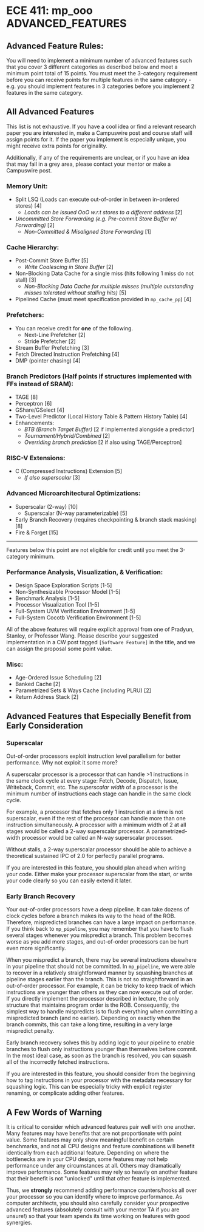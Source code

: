 # ECE 411: mp_ooo ADVANCED_FEATURES

## Advanced Feature Rules:

You will need to implement a minimum number of advanced features such that you
cover 3 different categories as described below and meet a minimum point total
of 15 points. You must meet the 3-category requirement before you can receive
points for multiple features in the same category - e.g. you should implement
features in 3 categories before you implement 2 features in the same category. 

## All Advanced Features

This list is not exhaustive. If you have a cool idea or find a relevant research
paper you are interested in, make a Campuswire post and course staff will assign
points for it. If the paper you implement is especially unique, you might
receive extra points for originality. 

Additionally, if any of the requirements are unclear, or if you have an idea that
may fall in a grey area, please contact your mentor or make a Campuswire post. 

### Memory Unit:

- Split LSQ (Loads can execute out-of-order in between in-ordered stores) [4]
  - _Loads can be issued OoO w.r.t stores to a different address_ [2]
- _Uncommitted Store Forwarding (e.g. Pre-commit Store Buffer w/ Forwarding)_ [2]
  - _Non-Committed & Misaligned Store Forwarding_ [1]

### Cache Hierarchy:

- Post-Commit Store Buffer [5]
  - _Write Coalescing in Store Buffer_ [2]
- Non-Blocking Data Cache for a single miss (hits following 1 miss do not
  stall) [3]
  - _Non-Blocking Data Cache for multiple misses (multiple outstanding
    misses tolerated without stalling hits)_ [5]
- Pipelined Cache (must meet specification provided in `mp_cache_pp`) [4]

### Prefetchers:

- You can receive credit for **one** of the following.
  - Next-Line Prefetcher [2]
  - Stride Prefetcher [2]
- Stream Buffer Prefetching [3]
- Fetch Directed Instruction Prefetching [4]
- DMP (pointer chasing) [4]

### Branch Predictors (Half points if structures implemented with FFs instead of SRAM):

- TAGE [8]
- Perceptron [6]
- GShare/GSelect [4]
- Two-Level Predictor (Local History Table & Pattern History Table) [4]
- Enhancements:
  - _BTB (Branch Target Buffer)_ [2 if implemented alongside a
    predictor]
  - _Tournament/Hybrid/Combined_ [2]
  - _Overriding branch prediction_ [2 if also using TAGE/Perceptron]

### RISC-V Extensions:

- C (Compressed Instructions) Extension [5]
  - _If also superscalar_ [3]

### Advanced Microarchitectural Optimizations:

- Superscalar (2-way) [10]
  - Superscalar (N-way parameterizable) [5]
- Early Branch Recovery (requires checkpointing & branch stack masking) [8]
- Fire & Forget [15]

---

Features below this point are not eligible for credit until you meet the
3-category minimum.

### Performance Analysis, Visualization, & Verification:


- Design Space Exploration Scripts [1-5]
- Non-Synthesizable Processor Model [1-5]
- Benchmark Analysis [1-5]
- Processor Visualization Tool [1-5]
- Full-System UVM Verification Environment [1-5]
- Full-System Cocotb Verification Environment [1-5]

All of the above features will require explicit approval from one of Pradyun,
Stanley, or Professor Wang. Please describe your suggested implementation in a
CW post tagged `[Software Feature]` in the title, and we can assign the proposal
some point value.

### Misc:

- Age-Ordered Issue Scheduling [2]
- Banked Cache [2]
- Parametrized Sets & Ways Cache (including PLRU) [2]
- Return Address Stack [2]

## Advanced Features that Especially Benefit from Early Consideration

### Superscalar

Out-of-order processors exploit instruction level parallelism for
better performance. Why not exploit it some more?

A superscalar processor is a processor that can handle >1 instructions
in the same clock cycle at every stage: Fetch, Decode, Dispatch,
Issue, Writeback, Commit, etc. The *superscalar width* of a processor
is the minimum number of instructions each stage can handle in the
same clock cycle.

For example, a processor that fetches only 1 instruction at a time is
not superscalar, even if the rest of the processor can handle more
than one instruction simultaneously. A processor with a minimum width
of 2 at all stages would be called a 2-way superscalar processor. A
parametrized-width processor would be called an N-way superscalar
processor.

Without stalls, a 2-way superscalar processor should be able to
achieve a theoretical sustained IPC of 2.0 for perfectly parallel programs.

If you are interested in this feature, you should plan ahead when
writing your code. Either make your processor superscalar from the
start, or write your code clearly so you can easily extend it later.

### Early Branch Recovery

Your out-of-order processors have a deep pipeline. It can take dozens
of clock cycles before a branch makes its way to the head of the
ROB. Therefore, mispredicted branches can have a large impact on
performance. If you think back to `mp_pipeline`, you may remember 
that you have to flush several stages whenever you mispredict a branch. 
This problem becomes worse as you add more stages, and out-of-order 
processors can be hurt even more significantly.

When you mispredict a branch, there may be several instructions
elsewhere in your pipeline that should not be committed. In
`mp_pipeline`, we were able to recover in a relatively straightforward manner
by squashing branches at pipeline stages earlier than the branch. This
is not so straightforward in an out-of-order processor. For example,
it can be tricky to keep track of which instructions are younger than
others as they can now execute out of order. If you directly implement 
the processor described in lecture, the only structure that maintains program 
order is the ROB. Consequently, the simplest way to handle mispredicts is to 
flush everything when committing a mispredicted branch (and no
earlier). Depending on exactly when the branch commits, this can take
a long time, resulting in a very large mispredict penalty.

Early branch recovery solves this by adding logic to your pipeline to
enable branches to flush only instructions younger than themselves
before commit. In the most ideal case, as soon as the branch is
resolved, you can squash all of the incorrectly fetched instructions.

If you are interested in this feature, you should consider from the
beginning how to tag instructions in your processor with the metadata
necessary for squashing logic. This can be especially tricky with
explicit register renaming, or complicate adding other features.

## A Few Words of Warning

It is critical to consider which advanced features pair well with one
another. Many features may have benefits that are not proportionate with point
value. Some features may only show meaningful benefit on certain benchmarks, 
and not all CPU designs and feature combinations will benefit identically 
from each additional feature. Depending on where the bottlenecks are in your
CPU design, some features may not help performance under any circumstances at all.
Others may dramatically improve performance. Some features may rely so heavily
on another feature that their benefit is not "unlocked" until that other feature
is implemented. 

Thus, we **strongly** recommend adding performance counters/hooks 
all over your processor so you can identify where to improve performance.
As computer architects, you should also carefully consider your prospective 
advanced features (absolutely consult with your mentor TA if you are unsure!) 
so that your team spends its time working on features with good synergies. 
